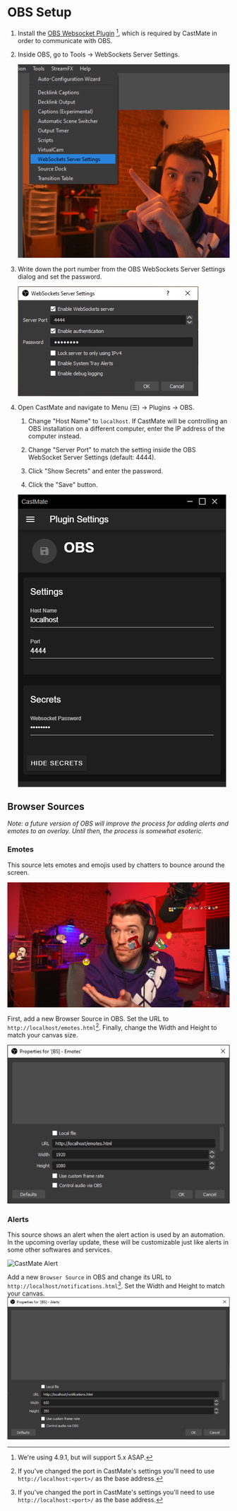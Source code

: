 # OBS Setup

1. Install the [OBS Websocket Plugin](https://github.com/obsproject/obs-websocket/releases/tag/4.9.1) [^1], which is required by CastMate in order to communicate with OBS.

2. Inside OBS, go to Tools -> WebSockets Server Settings.

    ![Tools -> Websockets Server Settings](docs/images/websocketSettings.png?raw=true)

3. Write down the port number from the OBS WebSockets Server Settings dialog and set the password.

    ![Websockets Server Settings Dialog](docs/images/websocket.png?raw=true)

4. Open CastMate and navigate to Menu (☰) -> Plugins -> OBS.

    1. Change "Host Name" to `localhost`. If CastMate will be controlling an OBS installation on a different computer, enter the IP address of the computer instead.

    2. Change "Server Port" to match the setting inside the OBS WebSocket Server Settings (default: 4444).

    3. Click "Show Secrets" and enter the password.

    4. Click the "Save" button.

    ![CastMate OBS Settings](docs/images/castmate-obs.png?raw=true)

## Browser Sources

_Note: a future version of OBS will improve the process for adding alerts and emotes to an overlay. Until then, the process is somewhat esoteric._

### Emotes

This source lets emotes and emojis used by chatters to bounce around the screen.

![CastMate Bouncing Emotes](docs/images/bouncing-emotes.png?raw=true)

First, add a new Browser Source in OBS. Set the URL to `http://localhost/emotes.html`[^2]. Finally, change the Width and Height to match your canvas size.

![CastMate Bouncing Emotes](docs/images/emote-source.png?raw=true)

### Alerts

This source shows an alert when the alert action is used by an automation. In the upcoming overlay update, these will be customizable just like alerts in some other softwares and services.

![CastMate Alert](docs/images/Shot.gif?raw=true)

Add a new `Browser Source` in OBS and change its URL to `http://localhost/notifications.html`[^2]. Set the Width and Height to match your canvas.
![CastMate Bouncing Emotes](docs/images/notif-source.png?raw=true)

[^1]: We're using 4.9.1, but will support 5.x ASAP.
[^2]: If you've changed the port in CastMate's settings you'll need to use `http://localhost:<port>/` as the base address.
